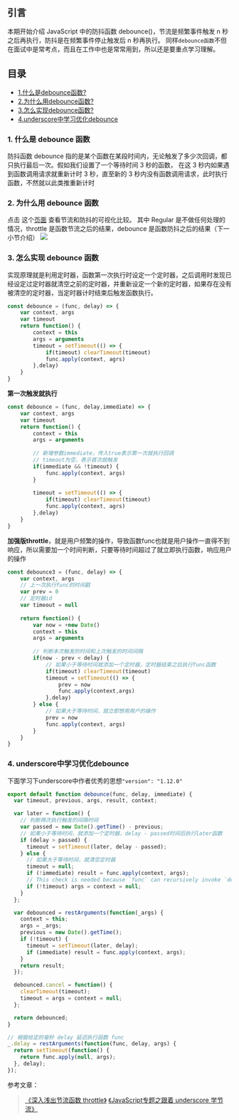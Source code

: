 ## 引言
本期开始介绍 JavaScript 中的防抖函数 debounce()，节流是频繁事件触发 n 秒之后再执行，防抖是在频繁事件停止触发后 n 秒再执行。
同样`debounce函数`不但在面试中是常考点，而且在工作中也是常常用到，所以还是要重点学习理解。


## 目录
- [1.什么是debounce函数?](#1-什么是-debounce-函数)
- [2.为什么用debounce函数?](#2-为什么用-debounce-函数)
- [3.怎么实现debounce函数?](#3-怎么实现-debounce-函数)
- [4.underscore中学习优化debounce](#4-underscore中学习优化debounce)


### 1. 什么是 debounce 函数
防抖函数 debounce 指的是某个函数在某段时间内，无论触发了多少次回调，都只执行最后一次。假如我们设置了一个等待时间 3 秒的函数，
在这 3 秒内如果遇到函数调用请求就重新计时 3 秒，直至新的 3 秒内没有函数调用请求，此时执行函数，不然就以此类推重新计时

### 2. 为什么用 debounce 函数
点击 这个[页面](http://demo.nimius.net/debounce_throttle/) 查看节流和防抖的可视化比较。
其中 Regular 是不做任何处理的情况，throttle 是函数节流之后的结果，debounce 是函数防抖之后的结果（下一小节介绍）
![](JavaScript专题之从underscore学习节流_files/1.jpg)


### 3. 怎么实现 debounce 函数
实现原理就是利用定时器，函数第一次执行时设定一个定时器，之后调用时发现已经设定过定时器就清空之前的定时器，并重新设定一个新的定时器，如果存在没有被清空的定时器，当定时器计时结束后触发函数执行。
```js
const debounce = (func, delay) => {
	var context, args
	var timeout
	return function() {
		context = this
		args = arguments
		timeout = setTimeout(() => {
			if(timeout) clearTimeout(timeout)
			func.apply(context, agrs)
		},delay)
	}
}
```
**第一次触发就执行**
```js
const debounce = (func, delay,immediate) => {
	var context, args
	var timeout
	return function() {
		context = this
		args = arguments
		
		// 新增参数immediate，传入true表示第一次就执行回调
		// timeout为空，表示首次就触发
		if(immediate && !timeout) {
			func.apply(context, args)
		}
		
		timeout = setTimeout(() => {
			if(timeout) clearTimeout(timeout)
			func.apply(context, agrs)
		},delay)
	}
}
```

**加强版throttle**，就是用户频繁的操作，导致函数func也就是用户操作一直得不到响应，所以需要加一个时间判断，只要等待时间超过了就立即执行函数，响应用户的操作
```js
const debounce3 = (func, delay) => {
	var context, args
	// 上一次执行func的时间戳
	var prev = 0
	// 定时器id
	var timeout = null
	
	return function() {
		var now = +new Date()
		context = this
		args = arguments
		
		// 判断本次触发的时间和上次触发的时间间隔
		if(now - prev < delay) {
			// 如果小于等待时间就添加一个定时器，定时器结束之后执行func函数
			if(timeout) clearTimeout(timeout)
			timeout = setTimeout(() => {
				prev = now
				func.apply(context,args)
			},delay)
		} else {
			// 如果大于等待时间，就立即想用用户的操作
			prev = now
			func.apply(context, args)
		}
	}
}
```

### 4. underscore中学习优化debounce
下面学习下underscore中作者优秀的思想`"version": "1.12.0"`
```js
export default function debounce(func, delay, immediate) {
  var timeout, previous, args, result, context;

  var later = function() {
	// 判断两次执行触发的间隔时间
    var passed = new Date().getTime() - previous;
	// 如果小于等待时间，就添加一个定时器，delay - passed时间后执行later函数
    if (delay > passed) {
      timeout = setTimeout(later, delay - passed);
    } else {
      // 如果大于等待时间，就清空定时器
      timeout = null;
      if (!immediate) result = func.apply(context, args);
      // This check is needed because `func` can recursively invoke `debounced`.
      if (!timeout) args = context = null;
    }
  };

  var debounced = restArguments(function(_args) {
    context = this;
    args = _args;
    previous = new Date().getTime();
    if (!timeout) {
      timeout = setTimeout(later, delay);
      if (immediate) result = func.apply(context, args);
    }
    return result;
  });

  debounced.cancel = function() {
    clearTimeout(timeout);
    timeout = args = context = null;
  };

  return debounced;
}

// 根据给定的毫秒 delay 延迟执行函数 func
_.delay = restArguments(function(func, delay, args) {
  return setTimeout(function() {
    return func.apply(null, args);
  }, delay);
});

```

参考文章：
> [《深入浅出节流函数 throttle》](https://www.muyiy.cn/blog/7/7.2.html)
[《JavaScript专题之跟着 underscore 学节流》](https://github.com/mqyqingfeng/Blog/issues/26)
